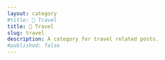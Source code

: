 ```yaml
---
layout: category
#title: 🔰 Travel
title: 🛫 Travel
slug: travel
description: A category for travel related posts.
#published: false
---
```

